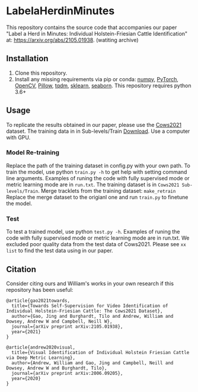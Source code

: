 # LabelaHerdinMinutes

This repository contains the source code that accompanies our paper "Label a Herd in Minutes: Individual Holstein-Friesian Cattle Identification" at: https://arxiv.org/abs/2105.01938. (watiting archive)

## Installation
1) Clone this repository.
2) Install any missing requirements via pip or conda: [numpy](https://pypi.org/project/numpy/), [PyTorch](https://pytorch.org/), [OpenCV](https://pypi.org/project/opencv-python/), [Pillow](https://pypi.org/project/Pillow/), [tqdm](https://pypi.org/project/tqdm/), [sklearn](https://pypi.org/project/scikit-learn/), [seaborn](https://pypi.org/project/seaborn/). This repository requires python 3.6+


## Usage
To replicate the results obtained in our paper, please use the [Cows2021](https://data.bris.ac.uk/data/dataset/4vnrca7qw1642qlwxjadp87h7) dataset. 
The training data in in Sub-levels/Train [Download](https://data.bris.ac.uk/data/dataset/44ec2bfeda051bf39f8357d237db03af).
Use a computer with GPU.


### Model Re-training
Replace the path of the training dataset in config.py with your own path. To train the model, use python `train.py -h` to get help with setting command line arguments. Examples of runing the code with fully supervised mode or metric learning mode are in `run.txt`. The training dataset is in `Cows2021 Sub-levels/Train`.
Merge tracklets from the training dataset: `make_retrain` Replace the merge dataset to the origianl one and run `train.py` to finetune the model.


### Test
To test a trained model, use python `test.py -h`. Examples of runing the code with fully supervised mode or metric learning mode are in run.txt.
We excluded poor quality data from the test data of Cows2021. Please see `xx list` to find the test data using in our paper.


## Citation
Consider citing ours and William's works in your own research if this repository has been useful:

```
@article{gao2021towards,
  title={Towards Self-Supervision for Video Identification of Individual Holstein-Friesian Cattle: The Cows2021 Dataset},
  author={Gao, Jing and Burghardt, Tilo and Andrew, William and Dowsey, Andrew W and Campbell, Neill W},
  journal={arXiv preprint arXiv:2105.01938},
  year={2021}
}

@article{andrew2020visual,
  title={Visual Identification of Individual Holstein Friesian Cattle via Deep Metric Learning},
  author={Andrew, William and Gao, Jing and Campbell, Neill and Dowsey, Andrew W and Burghardt, Tilo},
  journal={arXiv preprint arXiv:2006.09205},
  year={2020}
}
```
